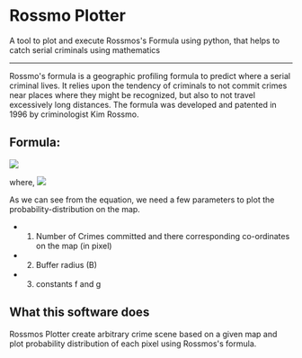 # Rossmo Plotter
A tool to plot and execute Rossmos's Formula using python, that helps to catch serial criminals using mathematics

---

Rossmo's formula is a geographic profiling formula to predict where a serial criminal lives. It relies upon the tendency of criminals to not commit crimes near places where they might be recognized, but also to not travel excessively long distances. The formula was developed and patented in 1996 by criminologist Kim Rossmo.

## Formula:
![](https://wikimedia.org/api/rest_v1/media/math/render/svg/ace3b0799c2348656129a0180f4b5571fc005ec5)

where, ![](https://wikimedia.org/api/rest_v1/media/math/render/svg/12806adad484cedef74aa73f41c6809e6d806d60)

As we can see from the equation, we need a few parameters to plot the probability-distribution on the map.
- 1. Number of Crimes committed and there corresponding co-ordinates on the map (in pixel)
- 2. Buffer radius (B)
- 3. constants f and g

## What this software does
Rossmos Plotter create arbitrary crime scene based on a given map and plot probability distribution of each pixel using Rossmos's formula. 
